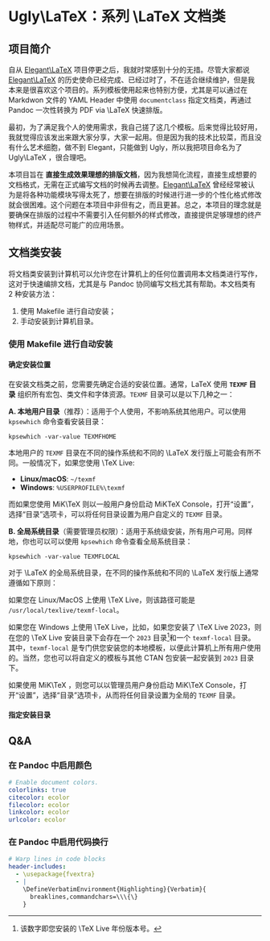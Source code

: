 # Ugly\LaTeX：系列 \LaTeX 文档类

## 项目简介

自从 [Elegant\LaTeX](https://github.com/ElegantLaTeX/) 项目停更之后，我就时常感到十分的无措。尽管大家都说 [Elegant\LaTeX](https://github.com/ElegantLaTeX/) 的历史使命已经完成、已经过时了，不在适合继续维护，但是我本来是很喜欢这个项目的。系列模板使用起来也特别方便，尤其是可以通过在 Markdwon 文件的 YAML Header 中使用 `documentclass` 指定文档类，再通过 Pandoc 一次性转换为 PDF via \LaTeX 快速排版。

最初，为了满足我个人的使用需求，我自己搓了这几个模板。后来觉得比较好用，我就觉得应该发出来跟大家分享，大家一起用。但是因为我的技术比较菜，而且没有什么艺术细胞，做不到 Elegant，只能做到 Ugly，所以我把项目命名为了 Ugly\LaTeX ，很合理吧。

本项目旨在 **直接生成效果理想的排版文档**，因为我想简化流程，直接生成想要的文档格式，无需在正式编写文档的时候再去调整。[Elegant\LaTeX](https://github.com/ElegantLaTeX/) 曾经经常被认为是将各种功能模块写得太死了，想要在排版的时候进行进一步的个性化格式修改就会很困难。这个问题在本项目中非但有之，而且更甚。总之，本项目的理念就是要确保在排版的过程中不需要引入任何额外的样式修改，直接提供足够理想的终产物样式，并适配尽可能广的应用场景。

## 文档类安装

将文档类安装到计算机可以允许您在计算机上的任何位置调用本文档类进行写作，这对于快速编排文档，尤其是与 Pandoc 协同编写文档尤其有帮助。本文档类有 2 种安装方法：

1. 使用 Makefile 进行自动安装；
2. 手动安装到计算机目录。

### 使用 Makefile 进行自动安装

#### 确定安装位置

在安装文档类之前，您需要先确定合适的安装位置。通常，LaTeX 使用 **`TEXMF` 目录** 组织所有宏包、类文件和字体资源。`TEXMF` 目录可以是以下几种之一：

**A. 本地用户目录**（推荐）：适用于个人使用，不影响系统其他用户。可以使用 `kpsewhich` 命令查看安装目录：

```shell
kpsewhich -var-value TEXMFHOME
```

本地用户的 `TEXMF` 目录在不同的操作系统和不同的 \LaTeX 发行版上可能会有所不同。一般情况下，如果您使用 \TeX Live:

- **Linux/macOS**: `~/texmf`
- **Windows**: `%USERPROFILE%\texmf`

而如果您使用 MiK\TeX 则以一般用户身份启动 MiKTeX Console，打开“设置”，选择“目录”选项卡，可以将任何目录设置为用户自定义的 `TEXMF` 目录。

**B. 全局系统目录**（需要管理员权限）：适用于系统级安装，所有用户可用。同样地，你也可以可以使用 `kpsewhich` 命令查看全局系统目录：

```shell
kpsewhich -var-value TEXMFLOCAL
```

对于 \LaTeX 的全局系统目录，在不同的操作系统和不同的 \LaTeX 发行版上通常遵循如下原则：

如果您在 Linux/MacOS 上使用 \TeX Live，则该路径可能是 `/usr/local/texlive/texmf-local`。

如果您在 Windows 上使用 \TeX Live，比如，如果您安装了 \TeX Live 2023，则在您的 \TeX Live 安装目录下会存在一个 `2023` 目录[^1]和一个 `texmf-local` 目录。其中，`texmf-local` 是专门供您安装您的本地模板，以便此计算机上所有用户使用的。当然，您也可以将自定义的模板与其他 CTAN 包安装一起安装到 `2023` 目录下。

如果使用 MiK\TeX ，则您可以以管理员用户身份启动 MiK\TeX Console，打开“设置”，选择“目录”选项卡，从而将任何目录设置为全局的 `TEXMF` 目录。

#### 指定安装目录



## Q&A

### 在 Pandoc 中启用颜色

```yaml
# Enable document colors.
colorlinks: true
citecolor: ecolor
filecolor: ecolor
linkcolor: ecolor
urlcolor: ecolor
```

### 在 Pandoc 中启用代码换行

```yaml
# Warp lines in code blocks
header-includes:
  - \usepackage{fvextra}
  - |
    \DefineVerbatimEnvironment{Highlighting}{Verbatim}{
      breaklines,commandchars=\\\{\}
    }
```

[^1]: 该数字即您安装的 \TeX Live 年份版本号。